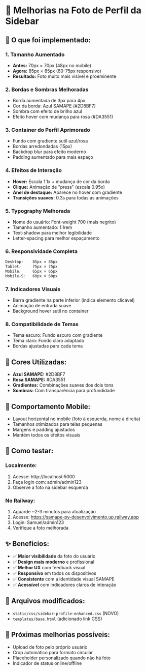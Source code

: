 # 📸 Melhorias na Foto de Perfil da Sidebar

## 🎯 O que foi implementado:

### 1. **Tamanho Aumentado**
- **Antes:** 70px × 70px (48px no mobile)
- **Agora:** 85px × 85px (60-75px responsivo)
- **Resultado:** Foto muito mais visível e proeminente

### 2. **Bordas e Sombras Melhoradas**
- Borda aumentada de 3px para 4px
- Cor da borda: Azul SAMAPE (#2D8BF7)
- Sombra com efeito de brilho azul
- Efeito hover com mudança para rosa (#DA3551)

### 3. **Container do Perfil Aprimorado**
- Fundo com gradiente sutil azul/rosa
- Bordas arredondadas (15px)
- Backdrop blur para efeito moderno
- Padding aumentado para mais espaço

### 4. **Efeitos de Interação**
- **Hover:** Escala 1.1x + mudança de cor da borda
- **Clique:** Animação de "press" (escala 0.95x)
- **Anel de destaque:** Aparece no hover com gradiente
- **Transições suaves:** 0.3s para todas as animações

### 5. **Typography Melhorada**
- Nome do usuário: Font-weight 700 (mais negrito)
- Tamanho aumentado: 1.1rem
- Text-shadow para melhor legibilidade
- Letter-spacing para melhor espaçamento

### 6. **Responsividade Completa**
```css
Desktop:    85px × 85px
Tablet:     75px × 75px  
Mobile:     65px × 65px
Mobile-S:   60px × 60px
```

### 7. **Indicadores Visuais**
- Barra gradiente na parte inferior (indica elemento clicável)
- Animação de entrada suave
- Background hover sutil no container

### 8. **Compatibilidade de Temas**
- Tema escuro: Fundo escuro com gradiente
- Tema claro: Fundo claro adaptado
- Bordas ajustadas para cada tema

## 🎨 Cores Utilizadas:
- **Azul SAMAPE:** #2D8BF7
- **Rosa SAMAPE:** #DA3551
- **Gradientes:** Combinações suaves dos dois tons
- **Sombras:** Com transparência para profundidade

## 📱 Comportamento Mobile:
- Layout horizontal no mobile (foto à esquerda, nome à direita)
- Tamanhos otimizados para telas pequenas
- Margens e padding ajustados
- Mantém todos os efeitos visuais

## 🚀 Como testar:

### Localmente:
1. Acesse: http://localhost:5000
2. Faça login com: admin/admin123
3. Observe a foto na sidebar esquerda

### No Railway:
1. Aguarde ~2-3 minutos para atualização
2. Acesse: https://samape-py-desenvolvimento.up.railway.app
3. Login: Samuel/admin123
4. Verifique a foto melhorada

## ✨ Benefícios:
- ✅ **Maior visibilidade** da foto do usuário
- ✅ **Design mais moderno** e profissional
- ✅ **Melhor UX** com feedback visual
- ✅ **Responsivo** em todos os dispositivos
- ✅ **Consistente** com a identidade visual SAMAPE
- ✅ **Acessível** com indicadores claros de interação

## 📂 Arquivos modificados:
- `static/css/sidebar-profile-enhanced.css` (NOVO)
- `templates/base.html` (adicionado link CSS)

## 🔄 Próximas melhorias possíveis:
- Upload de foto pelo próprio usuário
- Crop automático para formato circular
- Placeholder personalizado quando não há foto
- Indicador de status online/offline

